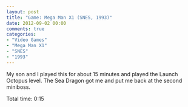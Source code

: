 ```yaml
---
layout: post
title: "Game: Mega Man X1 (SNES, 1993)"
date: 2012-09-02 00:00
comments: true
categories:
- "Video Games"
- "Mega Man X1"
- "SNES"
- "1993"
---
```


My son and I played this for about 15 minutes and played the
Launch Octopus level. The Sea Dragon got me and put me back at the
second miniboss.

Total time: 0:15
